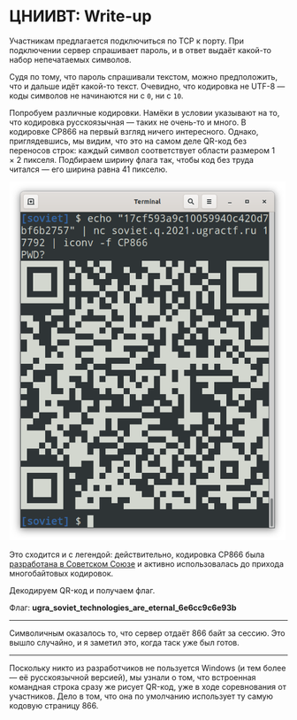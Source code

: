# ЦНИИВТ: Write-up

Участникам предлагается подключиться по TCP к порту. При подключении сервер спрашивает пароль, и в ответ выдаёт какой-то набор непечатаемых символов.

Судя по тому, что пароль спрашивали текстом, можно предположить, что и дальше идёт какой-то текст. Очевидно, что кодировка не UTF-8 — коды символов не начинаются ни с `0`, ни с `10`.

Попробуем различные кодировки. Намёки в условии указывают на то, что кодировка русскоязычная — таких не очень-то и много. В кодировке CP866 на первый взгляд ничего интересного. Однако, приглядевшись, мы видим, что это на самом деле QR-код без переносов строк: каждый символ соответствует области размером 1 × 2 пикселя. Подбираем ширину флага так, чтобы код без труда читался — его ширина равна 41 пикселю.

<img src="images/qr.png" width="500" title="Вывод в кодировке CP866" />

Это сходится и с легендой: действительно, кодировка CP866 была [разработана в Советском Союзе](https://ru.wikipedia.org/wiki/CP866) и активно использовалась до прихода многобайтовых кодировок.

Декодируем QR-код и получаем флаг.

Флаг: **ugra_soviet_technologies_are_eternal_6e6cc9c6e93b**

<hr/>

Символичным оказалось то, что сервер отдаёт 866 байт за сессию. Это вышло случайно, и я заметил это, когда таск уже был готов.

<hr/>

Поскольку никто из разработчиков не пользуется Windows (и тем более — её русскоязычной версией), мы узнали о том, что встроенная командная строка сразу же рисует QR-код, уже в ходе соревнования от участников. Дело в том, что она по умолчанию использует ту самую кодовую страницу 866.

